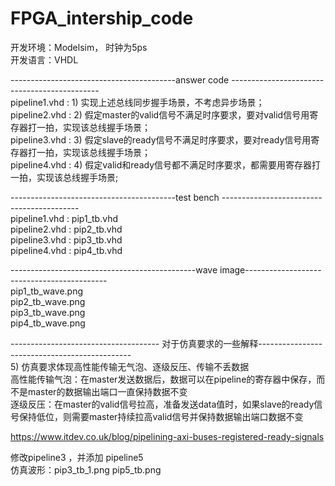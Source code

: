 # FPGA_intership_code


开发环境：Modelsim， 时钟为5ps  
开发语言：VHDL  


-----------------------------------------answer code ---------------------------------------------  
pipeline1.vhd : 1) 实现上述总线同步握手场景，不考虑异步场景；  
pipeline2.vhd : 2) 假定master的valid信号不满足时序要求，要对valid信号用寄存器打一拍，实现该总线握手场景；  
pipeline3.vhd : 3) 假定slave的ready信号不满足时序要求，要对ready信号用寄存器打一拍，实现该总线握手场景；  
pipeline4.vhd : 4) 假定valid和ready信号都不满足时序要求，都需要用寄存器打一拍，实现该总线握手场景;   

-----------------------------------------test bench ------------------------------------------  
pipeline1.vhd : pip1_tb.vhd  
pipeline2.vhd : pip2_tb.vhd  
pipeline3.vhd : pip3_tb.vhd  
pipeline4.vhd : pip4_tb.vhd  


----------------------------------------------wave image-------------------------------------------  
pip1_tb_wave.png  
pip2_tb_wave.png  
pip3_tb_wave.png  
pip4_tb_wave.png  


------------------------------------- 对于仿真要求的一些解释----------------------------------------------  
5) 仿真要求体现高性能传输无气泡、逐级反压、传输不丢数据  
高性能传输气泡：在master发送数据后，数据可以在pipeline的寄存器中保存，而不是master的数据输出端口一直保持数据不变  
逐级反压：在master的valid信号拉高，准备发送data值时，如果slave的ready信号保持低位，则需要master持续拉高valid信号并保持数据输出端口数据不变  

https://www.itdev.co.uk/blog/pipelining-axi-buses-registered-ready-signals  

修改pipeline3 ，并添加 pipeline5  
仿真波形：pip3_tb_1.png pip5_tb.png



